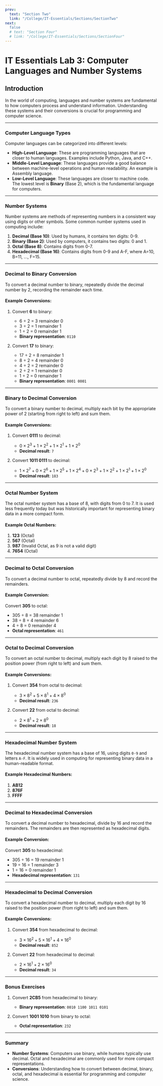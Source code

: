 ```yaml
---
prev:
  text: "Section Two"
  link: "/College/IT-Essentials/Sections/SectionTwo"
next:
  false
  # text: "Section Four"
  # link: "/College/IT-Essentials/Sections/SectionFour"
---
```


# IT Essentials Lab 3: Computer Languages and Number Systems

## Introduction

In the world of computing, languages and number systems are fundamental to how computers process and understand information. Understanding these systems and their conversions is crucial for programming and computer science.

---

### Computer Language Types

Computer languages can be categorized into different levels:

- **High-Level Language**: These are programming languages that are closer to human languages. Examples include Python, Java, and C++.
- **Middle-Level Language**: These languages provide a good balance between machine-level operations and human readability. An example is Assembly language.
- **Low-Level Language**: These languages are closer to machine code. The lowest level is **Binary** (Base 2), which is the fundamental language for computers.

---

### Number Systems

Number systems are methods of representing numbers in a consistent way using digits or other symbols. Some common number systems used in computing include:

1. **Decimal (Base 10)**: Used by humans, it contains ten digits: 0-9.
2. **Binary (Base 2)**: Used by computers, it contains two digits: 0 and 1.
3. **Octal (Base 8)**: Contains digits from 0-7.
4. **Hexadecimal (Base 16)**: Contains digits from 0-9 and A-F, where A=10, B=11, ..., F=15.

---

### Decimal to Binary Conversion

To convert a decimal number to binary, repeatedly divide the decimal number by 2, recording the remainder each time.

#### Example Conversions:
1. Convert **6** to binary:
   - 6 ÷ 2 = 3 remainder 0
   - 3 ÷ 2 = 1 remainder 1
   - 1 ÷ 2 = 0 remainder 1
   - **Binary representation**: `0110`

2. Convert **17** to binary:
   - 17 ÷ 2 = 8 remainder 1
   - 8 ÷ 2 = 4 remainder 0
   - 4 ÷ 2 = 2 remainder 0
   - 2 ÷ 2 = 1 remainder 0
   - 1 ÷ 2 = 0 remainder 1
   - **Binary representation**: `0001 0001`

---

### Binary to Decimal Conversion

To convert a binary number to decimal, multiply each bit by the appropriate power of 2 (starting from right to left) and sum them.

#### Example Conversions:
1. Convert **0111** to decimal:
   - $0 × 2^3 + 1 × 2^2 + 1 × 2^1 + 1 × 2^0$
   - **Decimal result**: `7`

2. Convert **1011 0111** to decimal:
   - $1 × 2^7 + 0 × 2^6 + 1 × 2^5 + 1 × 2^4 + 0 × 2^3 + 1 × 2^2 + 1 × 2^1 + 1 × 2^0$
   - **Decimal result**: `183`

---

### Octal Number System

The octal number system has a base of 8, with digits from 0 to 7. It is used less frequently today but was historically important for representing binary data in a more compact form.

#### Example Octal Numbers:
1. **123** (Octal)
2. **567** (Octal)
3. **987** (Invalid Octal, as 9 is not a valid digit)
4. **7654** (Octal)

---

### Decimal to Octal Conversion

To convert a decimal number to octal, repeatedly divide by 8 and record the remainders.

#### Example Conversion:
Convert **305** to octal:
- 305 ÷ 8 = 38 remainder 1
- 38 ÷ 8 = 4 remainder 6
- 4 ÷ 8 = 0 remainder 4
- **Octal representation**: `461`

---

### Octal to Decimal Conversion

To convert an octal number to decimal, multiply each digit by 8 raised to the position power (from right to left) and sum them.

#### Example Conversions:
1. Convert **354** from octal to decimal:
   - $3 × 8^2 + 5 × 8^1 + 4 × 8^0$
   - **Decimal result**: `236`

2. Convert **22** from octal to decimal:
   - $2 × 8^1 + 2 × 8^0$
   - **Decimal result**: `18`

---

### Hexadecimal Number System

The hexadecimal number system has a base of 16, using digits `0-9` and letters `A-F`. It is widely used in computing for representing binary data in a human-readable format.

#### Example Hexadecimal Numbers:
1. **AB12**
2. **876F**
3. **FFFF**

---

### Decimal to Hexadecimal Conversion

To convert a decimal number to hexadecimal, divide by 16 and record the remainders. The remainders are then represented as hexadecimal digits.

#### Example Conversion:
Convert **305** to hexadecimal:
- 305 ÷ 16 = 19 remainder 1
- 19 ÷ 16 = 1 remainder 3
- 1 ÷ 16 = 0 remainder 1
- **Hexadecimal representation**: `131`

---

### Hexadecimal to Decimal Conversion

To convert a hexadecimal number to decimal, multiply each digit by 16 raised to the position power (from right to left) and sum them.

#### Example Conversions:
1. Convert **354** from hexadecimal to decimal:
   - $3 × 16^2 + 5 × 16^1 + 4 × 16^0$
   - **Decimal result**: `852`

2. Convert **22** from hexadecimal to decimal:
   - $2 × 16^1 + 2 × 16^0$
   - **Decimal result**: `34`

---

### Bonus Exercises

1. Convert **2CB5** from hexadecimal to binary:
   - **Binary representation**: `0010 1100 1011 0101`

2. Convert **1001 1010** from binary to octal:
   - **Octal representation**: `232`

---

### Summary

- **Number Systems**: Computers use binary, while humans typically use decimal. Octal and hexadecimal are commonly used for more compact representations.
- **Conversions**: Understanding how to convert between decimal, binary, octal, and hexadecimal is essential for programming and computer science.
